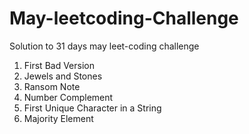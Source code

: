 # May-leetcoding-Challenge
Solution to 31 days may leet-coding challenge
1) First Bad Version  
2) Jewels and Stones  
3) Ransom Note  
4) Number Complement
5) First Unique Character in a String
6) Majority Element
